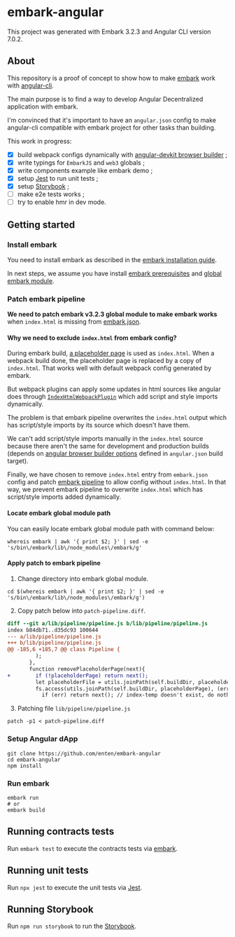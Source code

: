# embark-angular

This project was generated with Embark 3.2.3 and Angular CLI version 7.0.2.

## About

This repository is a proof of concept to show how to make [embark](https://github.com/embark-framework/embark) work with [angular-cli](https://github.com/angular/angular-cli).

The main purpose is to find a way to develop Angular Decentralized application with embark.

I'm convinced that it's important to have an `angular.json` config to make angular-cli compatible with embark project for other tasks than building.

This work in progress:

- [x] build webpack configs dynamically with [angular-devkit browser builder](https://github.com/angular/angular-cli/tree/master/packages/angular_devkit/build_angular/src/browser) ;
- [x] write typings for `EmbarkJS`  and `web3` globals ;
- [x] write components example like embark demo ;
- [x] setup [Jest](https://jestjs.io) to run unit tests ;
- [x] setup [Storybook](https://storybook.js.org) ;
- [ ] make e2e tests works ;
- [ ] try to enable hmr in dev mode.

## Getting started

### Install embark

You need to install embark as described in the [embark installation guide](https://embark.status.im/docs/installation.html).

In next steps, we assume you have install [embark prerequisites](https://embark.status.im/docs/installation.html#Prerequisites) and [global embark module](https://embark.status.im/docs/installation.html#Installing-Embark).

### Patch embark pipeline

**We need to patch embark v3.2.3 global module to make embark works** when `index.html` is missing from [embark.json](./embark.json).

#### Why we need to exclude `index.html` from embark config?

During embark build, [a placeholder page](https://github.com/embark-framework/embark/blob/develop/lib/modules/webserver/templates/embark-building-placeholder.html.ejs) is used as `index.html`. When a webpack build done, the placeholder page is replaced by a copy of `index.html`. That works well with default webpack config generated by embark.

But webpack plugins can apply some updates in html sources like angular does through [`IndexHtmlWebpackPlugin`](https://github.com/angular/angular-cli/blob/master/packages/angular_devkit/build_angular/src/angular-cli-files/plugins/index-html-webpack-plugin.ts) which add script and style imports dynamically.

The problem is that embark pipeline overwrites the `index.html` output which has script/style imports by its source which doesn't have them.

We can't add script/style imports manually in the `index.html` source because there aren't the same for development and production builds (depends on [angular browser builder options](https://github.com/angular/angular-cli/wiki/build#options) defined in `angular.json` build target).

Finally, we have chosen to remove `index.html` entry from `embark.json` config and patch [embark pipeline](https://github.com/embark-framework/embark/blob/develop/lib/modules/pipeline/index.js) to allow config without `index.html`. In that way, we prevent embark pipeline to overwrite `index.html` which has script/style imports added dynamically.

#### Locate embark global module path

You can easily locate embark global module path with command below:

```shell
whereis embark | awk '{ print $2; }' | sed -e 's/bin\/embark/lib\/node_modules\/embark/g'
```

#### Apply patch to embark pipeline

1. Change directory into embark global module.

```shell
cd $(whereis embark | awk '{ print $2; }' | sed -e 's/bin\/embark/lib\/node_modules\/embark/g')
```

2. Copy patch below into `patch-pipeline.diff`.

```diff
diff --git a/lib/pipeline/pipeline.js b/lib/pipeline/pipeline.js
index b84db71..d35dc93 100644
--- a/lib/pipeline/pipeline.js
+++ b/lib/pipeline/pipeline.js
@@ -185,6 +185,7 @@ class Pipeline {
         );
       },
       function removePlaceholderPage(next){
+        if (!placeholderPage) return next();
         let placeholderFile = utils.joinPath(self.buildDir, placeholderPage);
         fs.access(utils.joinPath(self.buildDir, placeholderPage), (err) => {
           if (err) return next(); // index-temp doesn't exist, do nothing
```

3. Patching file `lib/pipeline/pipeline.js`

```shell
patch -p1 < patch-pipeline.diff
```

### Setup Angular dApp

```shell
git clone https://github.com/enten/embark-angular
cd embark-angular
npm install
```

### Run embark

```shell
embark run
# or
embark build
```

## Running contracts tests

Run `embark test` to execute the contracts tests via [embark](https://embark.status.im/docs/contracts_testing.html).

## Running unit tests

Run `npx jest` to execute the unit tests via [Jest](https://jestjs.io).

## Running Storybook

Run `npm run storybook` to run the [Storybook](https://storybook.js.org).
